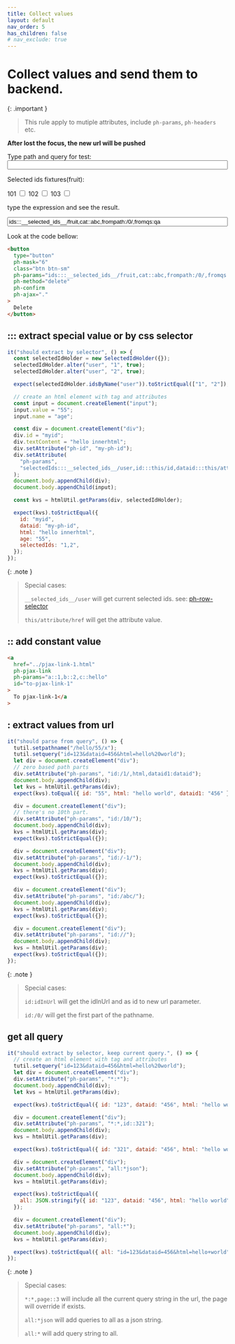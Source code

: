 ```yaml
---
title: Collect values
layout: default
nav_order: 5
has_children: false
# nav_exclude: true
---
```


# Collect values and send them to backend.

{: .important }

> This rule apply to mutiple attributes, include `ph-params`, `ph-headers` etc.

<code class="language-plaintext highlighter-rouge" ph-show-current-url></code>

**After lost the focus, the new url will be pushed**

<label>Type path and query for test:
<input type="text" name="to-url" ph-value-to-url style="width: 100%;"/>
</label>

Selected ids fixtures(fruit):
<form>
<label>101
    <input type="checkbox" ph-row-selector="fruit" id="_row_101"/>
    </label>
<label>102
    <input type="checkbox" ph-row-selector="fruit" id="_row_102"/>
    </label>
<label>103
    <input type="checkbox" ph-row-selector="fruit" id="_row_103"/>
    </label>
</form>

type the expression and see the result.
<div ph-value-collect-demo>
  <div ph-result-show></div>
  <input type="text" name="abc" value="ids:::__selected_ids__/fruit,cat::abc,frompath:/0/,fromqs:qa" ph-expression-input style="width:100%;" />
</div>

Look at the code bellow:

```html
<button
  type="button"
  ph-mask="6"
  class="btn btn-sm"
  ph-params="ids:::__selected_ids__/fruit,cat::abc,frompath:/0/,fromqs:qa"
  ph-method="delete"
  ph-confirm
  ph-ajax="."
>
  Delete
</button>
```

## ::: extract special value or by css selector

```javascript
it("should extract by selector", () => {
  const selectedIdHolder = new SelectedIdHolder({});
  selectedIdHolder.alter("user", "1", true);
  selectedIdHolder.alter("user", "2", true);

  expect(selectedIdHolder.idsByName("user")).toStrictEqual(["1", "2"]);

  // create an html element with tag and attributes
  const input = document.createElement("input");
  input.value = "55";
  input.name = "age";

  const div = document.createElement("div");
  div.id = "myid";
  div.textContent = "hello innerhtml";
  div.setAttribute("ph-id", "my-ph-id");
  div.setAttribute(
    "ph-params",
    "selectedIds:::__selected_ids__/user,id:::this/id,dataid:::this/attribute/ph-id,html:::this/innerHTML,age:::input[name=age]/value"
  );
  document.body.appendChild(div);
  document.body.appendChild(input);

  const kvs = htmlUtil.getParams(div, selectedIdHolder);

  expect(kvs).toStrictEqual({
    id: "myid",
    dataid: "my-ph-id",
    html: "hello innerhtml",
    age: "55",
    selectedIds: "1,2",
  });
});
```

{: .note }

> Special cases:
>
> `__selected_ids__/user` will get current selected ids. see: [ph-row-selector](/helpers/ph-row-selector/)
>
> `this/attribute/href` will get the attribute value.

## :: add constant value

```html
<a
  href="../pjax-link-1.html"
  ph-pjax-link
  ph-params="a::1,b::2,c::hello"
  id="to-pjax-link-1"
>
  To pjax-link-1</a
>
```

## : extract values from url

```javascript
it("should parse from query", () => {
  tutil.setpathname("/hello/55/x");
  tutil.setquery("id=123&dataid=456&html=hello%20world");
  let div = document.createElement("div");
  // zero based path parts
  div.setAttribute("ph-params", "id:/1/,html,dataid1:dataid");
  document.body.appendChild(div);
  let kvs = htmlUtil.getParams(div);
  expect(kvs).toEqual({ id: "55", html: "hello world", dataid1: "456" });

  div = document.createElement("div");
  // there's no 10th part.
  div.setAttribute("ph-params", "id:/10/");
  document.body.appendChild(div);
  kvs = htmlUtil.getParams(div);
  expect(kvs).toStrictEqual({});

  div = document.createElement("div");
  div.setAttribute("ph-params", "id:/-1/");
  document.body.appendChild(div);
  kvs = htmlUtil.getParams(div);
  expect(kvs).toStrictEqual({});

  div = document.createElement("div");
  div.setAttribute("ph-params", "id:/abc/");
  document.body.appendChild(div);
  kvs = htmlUtil.getParams(div);
  expect(kvs).toStrictEqual({});

  div = document.createElement("div");
  div.setAttribute("ph-params", "id://");
  document.body.appendChild(div);
  kvs = htmlUtil.getParams(div);
  expect(kvs).toStrictEqual({});
});
```

{: .note }

> Special cases:
>
> `id:idInUrl` will get the idInUrl and as id to new url parameter.
>
> `id:/0/` will get the first part of the pathname.

## get all query

```javascript
it("should extract by selector, keep current query.", () => {
  // create an html element with tag and attributes
  tutil.setquery("id=123&dataid=456&html=hello%20world");
  let div = document.createElement("div");
  div.setAttribute("ph-params", "*:*");
  document.body.appendChild(div);
  let kvs = htmlUtil.getParams(div);

  expect(kvs).toStrictEqual({ id: "123", dataid: "456", html: "hello world" });

  div = document.createElement("div");
  div.setAttribute("ph-params", "*:*,id::321");
  document.body.appendChild(div);
  kvs = htmlUtil.getParams(div);

  expect(kvs).toStrictEqual({ id: "321", dataid: "456", html: "hello world" });

  div = document.createElement("div");
  div.setAttribute("ph-params", "all:*json");
  document.body.appendChild(div);
  kvs = htmlUtil.getParams(div);

  expect(kvs).toStrictEqual({
    all: JSON.stringify({ id: "123", dataid: "456", html: "hello world" }),
  });

  div = document.createElement("div");
  div.setAttribute("ph-params", "all:*");
  document.body.appendChild(div);
  kvs = htmlUtil.getParams(div);

  expect(kvs).toStrictEqual({ all: "id=123&dataid=456&html=hello+world" });
});
```

{: .note }

> Special cases:
>
> `*:*,page::3` will include all the current query string in the url, the page will override if exists.
>
> `all:*json` will add queries to all as a json string.
>
> `all:*` will add query string to all.
